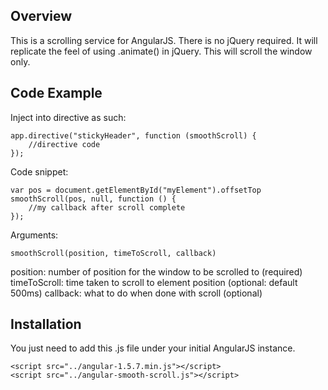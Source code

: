 ## Overview

This is a scrolling service for AngularJS. There is no jQuery required. It will replicate the feel of using .animate() in jQuery. This will scroll the window only.

## Code Example

Inject into directive as such:

```
app.directive("stickyHeader", function (smoothScroll) {
    //directive code
});
```

Code snippet: 

```
var pos = document.getElementById("myElement").offsetTop
smoothScroll(pos, null, function () {
    //my callback after scroll complete
});
```

Arguments:

```
smoothScroll(position, timeToScroll, callback)
```

position: number of position for the window to be scrolled to (required)
timeToScroll: time taken to scroll to element position (optional: default 500ms)
callback: what to do when done with scroll (optional)

## Installation

You just need to add this .js file under your initial AngularJS instance.

```
<script src="../angular-1.5.7.min.js"></script>
<script src="../angular-smooth-scroll.js"></script>
```
